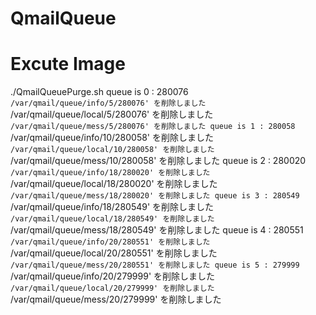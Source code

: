 # QmailQueue
# Excute Image
./QmailQueuePurge.sh
queue is 0 : 280076
`/var/qmail/queue/info/5/280076' を削除しました
`/var/qmail/queue/local/5/280076' を削除しました
`/var/qmail/queue/mess/5/280076' を削除しました
queue is 1 : 280058
`/var/qmail/queue/info/10/280058' を削除しました
`/var/qmail/queue/local/10/280058' を削除しました
`/var/qmail/queue/mess/10/280058' を削除しました
queue is 2 : 280020
`/var/qmail/queue/info/18/280020' を削除しました
`/var/qmail/queue/local/18/280020' を削除しました
`/var/qmail/queue/mess/18/280020' を削除しました
queue is 3 : 280549
`/var/qmail/queue/info/18/280549' を削除しました
`/var/qmail/queue/local/18/280549' を削除しました
`/var/qmail/queue/mess/18/280549' を削除しました
queue is 4 : 280551
`/var/qmail/queue/info/20/280551' を削除しました
`/var/qmail/queue/local/20/280551' を削除しました
`/var/qmail/queue/mess/20/280551' を削除しました
queue is 5 : 279999
`/var/qmail/queue/info/20/279999' を削除しました
`/var/qmail/queue/local/20/279999' を削除しました
`/var/qmail/queue/mess/20/279999' を削除しました
